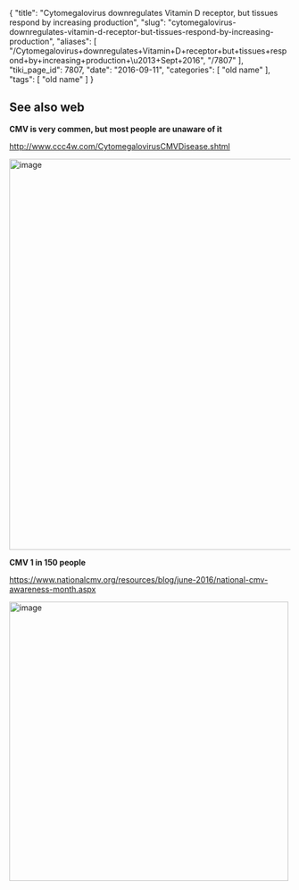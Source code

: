 {
    "title": "Cytomegalovirus downregulates Vitamin D receptor, but tissues respond by increasing production",
    "slug": "cytomegalovirus-downregulates-vitamin-d-receptor-but-tissues-respond-by-increasing-production",
    "aliases": [
        "/Cytomegalovirus+downregulates+Vitamin+D+receptor+but+tissues+respond+by+increasing+production+\u2013+Sept+2016",
        "/7807"
    ],
    "tiki_page_id": 7807,
    "date": "2016-09-11",
    "categories": [
        "old name"
    ],
    "tags": [
        "old name"
    ]
}


## See also web

 **CMV is very commen, but most people are unaware of it** 

http://www.ccc4w.com/CytomegalovirusCMVDisease.shtml

<img src="https://d1bk1kqxc0sym.cloudfront.net/attachments/jpeg/cmv-births.jpg" alt="image" width="700">

 **CMV 1 in 150 people** 

https://www.nationalcmv.org/resources/blog/june-2016/national-cmv-awareness-month.aspx

<img src="https://d1bk1kqxc0sym.cloudfront.net/attachments/jpeg/cmv-1-in-150.jpg" alt="image" width="500">